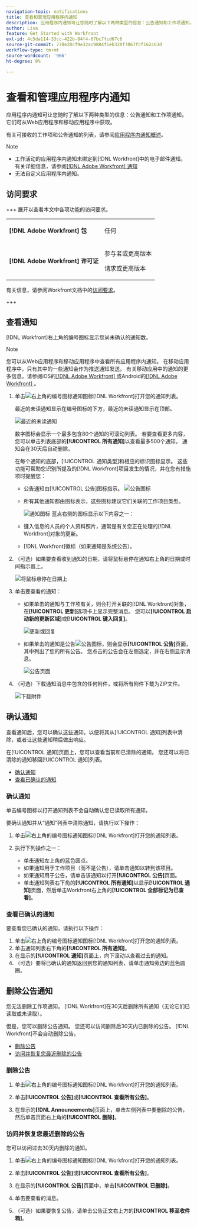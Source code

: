 ```yaml
---
navigation-topic: notifications
title: 查看和管理应用程序内通知
description: 应用程序内通知可让您随时了解以下两种类型的信息：公告通知和工作项通知。 它们可从Web应用程序和移动应用程序中获取。
author: Lisa
feature: Get Started with Workfront
exl-id: 4c5da114-33cc-422b-84f4-67bc7fcd67c6
source-git-commit: 770e20cf9e32ac9884f5eb320f7067fcf162c63d
workflow-type: tm+mt
source-wordcount: '966'
ht-degree: 0%

---
```


# 查看和管理应用程序内通知

应用程序内通知可让您随时了解以下两种类型的信息：公告通知和工作项通知。 它们可从Web应用程序和移动应用程序中获取。

有关可接收的工作项和公告通知的列表，请参阅[应用程序内通知概述](../../workfront-basics/using-notifications/in-app-notifications-overview.md)。

>[!NOTE]
>
>* 工作活动的应用程序内通知未绑定到[!DNL Workfront]中的电子邮件通知。 有关详细信息，请参阅[[!DNL Adobe Workfront] 通知](../../workfront-basics/using-notifications/wf-notifications.md)
>* 无法自定义应用程序内通知。
>



## 访问要求

+++ 展开以查看本文中各项功能的访问要求。 

<table style="table-layout:auto"> 
 <col> 
 </col> 
 <col> 
 </col> 
 <tbody> 
  <tr> 
   <td role="rowheader"><strong>[!DNL Adobe Workfront] 包</strong></td> 
   <td> <p>任何</p> </td> 
  </tr> 
  <tr> 
   <td role="rowheader"><strong>[!DNL Adobe Workfront] 许可证</strong></td> 
   <td> 
   <p>参与者或更高版本</p>
   <p>请求或更高版本</p> </td> 
  </tr> 
 </tbody> 
</table>

有关信息，请参阅Workfront文档中的[访问要求](/help/quicksilver/administration-and-setup/add-users/access-levels-and-object-permissions/access-level-requirements-in-documentation.md)。

+++

## 查看通知

[!DNL Workfront]右上角的编号图标显示您尚未确认的通知数。

>[!NOTE]
>
>您可以从Web应用程序和移动应用程序中查看所有应用程序内通知。 在移动应用程序中，只有其中的一些通知会作为推送通知发送。 有关移动应用中的通知的更多信息，请参阅iOS的[[!DNL Adobe Workfront] &#x200B;](../../workfront-basics/mobile-apps/using-the-workfront-mobile-app/workfront-for-ios.md)或Android的[[!DNL Adobe Workfront] &#x200B;](../../workfront-basics/mobile-apps/using-the-workfront-mobile-app/workfront-for-android.md)。

1. 单击![右上角的编号图标](assets/notifications-icon-jewel.jpg)通知图标[!DNL Workfront]打开您的通知列表。

   最近的未读通知显示在编号图标的下方，最近的未读通知显示在顶部。

   ![最近的未读通知](assets/qs-notifications-350x330.png)

   数字图标会显示一个最多包含80个通知的可滚动列表。 若要查看更多内容，您可以单击列表底部的&#x200B;**[!UICONTROL 所有通知]**&#x200B;以查看最多500个通知。 通知会在30天后自动删除。

   在每个通知的底部，[!UICONTROL 通知类型]和相应的标识图标显示。 这些功能可帮助您识别所提及的[!DNL Workfront]项目发生的情况，并在您有措施项时提醒您：

   * 公告通知由[!UICONTROL 公告]图标指示。 ![公告图标](assets/announcement.png)

   * 所有其他通知都由图标表示，这些图标建议它们关联的工作项目类型。

     ![通知图标](assets/ntfcntype&icon-350x330.png)
蓝点右侧的图标显示以下内容之一：

   * 键入信息的人员的个人资料照片，通常是有关您正在处理的[!DNL Workfront]对象的更新。
   * [!DNL Workfront]徽标（如果通知是系统公告）。


1. （可选）如果要查看收到通知的日期，请将鼠标悬停在通知右上角的日期或时间指示器上。

   ![将鼠标悬停在日期](assets/hoveroverdate-350x437.png)上

1. 单击要查看的通知：

   * 如果单击的通知与工作项有关，则会打开关联的[!DNL Workfront]对象，在&#x200B;**[!UICONTROL 更新]**&#x200B;选项卡上显示完整消息。 您可以&#x200B;**[!UICONTROL 启动新的更新区域]**&#x200B;或&#x200B;**[!UICONTROL 键入回复]**。

     ![更新或回复](assets/object-opens-click-work-ntfctn-qs-350x183.png)

   * 如果单击的通知是公告![公告图标](assets/announcement.png)，则会显示&#x200B;**[!UICONTROL 公告]**&#x200B;页面，其中列出了您的所有公告。 您点击的公告会在左侧选定，并在右侧显示消息。

     ![公告页面](assets/announcements-page-qs-350x210.png)

1. （可选）下载通知消息中包含的任何附件，或将所有附件下载为ZIP文件。

   ![下载附件](assets/download-attachments-350x106.png)

## 确认通知

查看通知后，您可以确认这些通知，以便将其从[!UICONTROL 通知]列表中清除，或者让这些通知稍后做出响应。

在[!UICONTROL 通知]页面上，您可以查看当前和已清除的通知。 您还可以将已清除的通知移回[!UICONTROL 通知]列表。

* [确认通知](#acknowledge-notifications)
* [查看已确认的通知](#view-acknowledged-notifications)

### 确认通知

单击编号图标以打开通知列表不会自动确认您已读取所有通知。

要确认通知并从“通知”列表中清除通知，请执行以下操作：

1. 单击![右上角的编号图标](assets/notifications-icon-jewel.jpg)通知图标[!DNL Workfront]打开您的通知列表。
1. 执行下列操作之一：

   * 单击通知左上角的蓝色圆点。
   * 如果通知用于工作项目（而不是公告），请单击通知以转到该项目。
   * 如果通知用于公告，请单击该通知以打开&#x200B;**[!UICONTROL 公告]**&#x200B;页面。
   * 单击通知列表右下角的&#x200B;**[!UICONTROL 所有通知]**&#x200B;以显示&#x200B;**[!UICONTROL 通知]**&#x200B;页面，然后单击Workfront右上角的&#x200B;**[!UICONTROL 全部标记为已查看]**。

### 查看已确认的通知

要查看您已确认的通知，请执行以下操作：

1. 单击![右上角的编号图标](assets/notifications-icon-jewel.jpg)通知图标[!DNL Workfront]打开您的通知列表。
1. 单击通知列表右下角的&#x200B;**[!UICONTROL 所有通知]**。
1. 在显示的&#x200B;**[!UICONTROL 通知]**&#x200B;页面上，向下滚动以查看过去的通知。
1. （可选）要将已确认的通知返回到您的通知列表，请单击通知旁边的蓝色圆圈。

## 删除公告通知

您无法删除工作项通知。 [!DNL Workfront]在30天后删除所有通知（无论它们已读取或未读取）。

但是，您可以删除公告通知。 您还可以访问删除后30天内已删除的公告。 [!DNL Workfront]不会自动删除公告。

* [删除公告](#delete-an-announcement)
* [访问并恢复您最近删除的公告](#access-and-restore-an-announcement-you-deleted-recently)

### 删除公告

1. 单击![右上角的编号图标](assets/notifications-icon-jewel.jpg)通知图标[!DNL Workfront]打开您的通知列表。
1. 单击&#x200B;**[!UICONTROL 公告]**&#x200B;或&#x200B;**[!UICONTROL 查看所有公告]**。

1. 在显示的&#x200B;**[!DNL Announcements]**&#x200B;页面上，单击左侧列表中要删除的公告，然后单击页面右上角的&#x200B;**[!UICONTROL 删除]**。

### 访问并恢复您最近删除的公告

您可以访问过去30天内删除的通知。

1. 单击![右上角的编号图标](assets/notifications-icon-jewel.jpg)通知图标[!DNL Workfront]打开您的通知列表。
1. 单击&#x200B;**[!UICONTROL 公告]**&#x200B;或&#x200B;**[!UICONTROL 查看所有公告]**。

1. 在显示的&#x200B;**[!UICONTROL 公告]**&#x200B;页面中，单击&#x200B;**[!UICONTROL 已删除]**。

1. 单击要查看的消息。
1. （可选）如果要恢复公告，请单击公告正文右上方的&#x200B;**[!UICONTROL 移至收件箱]**。

